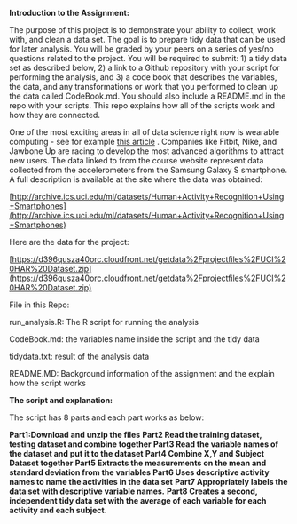 **Introduction to the Assignment:**

The purpose of this project is to demonstrate your ability to collect, work with, and clean a data set. The goal is to prepare tidy data that can be used for later analysis. You will be graded by your peers on a series of yes/no questions related to the project. You will be required to submit: 1) a tidy data set as described below, 2) a link to a Github repository with your script for performing the analysis, and 3) a code book that describes the variables, the data, and any transformations or work that you performed to clean up the data called CodeBook.md. You should also include a README.md in the repo with your scripts. This repo explains how all of the scripts work and how they are connected.


One of the most exciting areas in all of data science right now is wearable computing - see for example  [this article](http://www.insideactivitytracking.com/data-science-activity-tracking-and-the-battle-for-the-worlds-top-sports-brand/) [ ](http://www.insideactivitytracking.com/data-science-activity-tracking-and-the-battle-for-the-worlds-top-sports-brand/). Companies like Fitbit, Nike, and Jawbone Up are racing to develop the most advanced algorithms to attract new users. The data linked to from the course website represent data collected from the accelerometers from the Samsung Galaxy S smartphone. A full description is available at the site where the data was obtained:


 [http://archive.ics.uci.edu/ml/datasets/Human+Activity+Recognition+Using+Smartphones](http://archive.ics.uci.edu/ml/datasets/Human+Activity+Recognition+Using+Smartphones)


Here are the data for the project:


 [https://d396qusza40orc.cloudfront.net/getdata%2Fprojectfiles%2FUCI%20HAR%20Dataset.zip](https://d396qusza40orc.cloudfront.net/getdata%2Fprojectfiles%2FUCI%20HAR%20Dataset.zip)

File in this Repo:

run\_analysis.R: The R script for running the analysis

CodeBook.md: the variables name inside the script and the tidy data

tidydata.txt: result of the analysis data

README.MD: Background information of the assignment and the explain how the script works

**The script and explanation:**

The script has 8 parts and each part works as below:

**Part1:Download and unzip the files**
**Part2 Read the training dataset, testing dataset and combine together**
**Part3 Read the variable names of the dataset and put it to the dataset**
**Part4 Combine X,Y and Subject Dataset together**
**Part5 Extracts the measurements on the mean and standard deviation from the variables**
**Part6 Uses descriptive activity names to name the activities in the data set**
**Part7 Appropriately labels the data set with descriptive variable names.**
**Part8 Creates a second, independent tidy data set with the average of each variable for each activity and each subject.**
